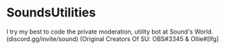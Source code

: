 # SoundsUtilities
I try my best to code the private moderation, utility bot at Sound's World. (discord.gg/invite/sound) (Original Creators Of SU: OBS#3345 &amp; Ollie#[Ifg]
